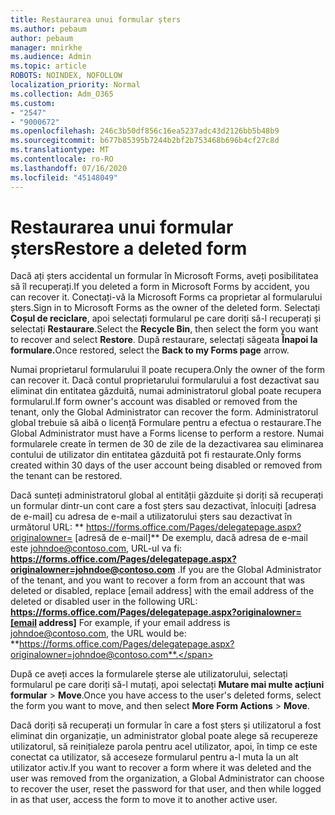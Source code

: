 ```yaml
---
title: Restaurarea unui formular șters
ms.author: pebaum
author: pebaum
manager: mnirkhe
ms.audience: Admin
ms.topic: article
ROBOTS: NOINDEX, NOFOLLOW
localization_priority: Normal
ms.collection: Adm_O365
ms.custom:
- "2547"
- "9000672"
ms.openlocfilehash: 246c3b50df856c16ea5237adc43d2126bb5b48b9
ms.sourcegitcommit: b677b85395b7244b2bf2b753468b696b4cf27c8d
ms.translationtype: MT
ms.contentlocale: ro-RO
ms.lasthandoff: 07/16/2020
ms.locfileid: "45148049"
---
```

# <a name="restore-a-deleted-form"></a><span data-ttu-id="fc41c-102">Restaurarea unui formular șters</span><span class="sxs-lookup"><span data-stu-id="fc41c-102">Restore a deleted form</span></span>

<span data-ttu-id="fc41c-103">Dacă ați șters accidental un formular în Microsoft Forms, aveți posibilitatea să îl recuperați.</span><span class="sxs-lookup"><span data-stu-id="fc41c-103">If you deleted a form in Microsoft Forms by accident, you can recover it.</span></span> <span data-ttu-id="fc41c-104">Conectați-vă la Microsoft Forms ca proprietar al formularului șters.</span><span class="sxs-lookup"><span data-stu-id="fc41c-104">Sign in to Microsoft Forms as the owner of the deleted form.</span></span> <span data-ttu-id="fc41c-105">Selectați **Coșul de reciclare**, apoi selectați formularul pe care doriți să-l recuperați și selectați **Restaurare**.</span><span class="sxs-lookup"><span data-stu-id="fc41c-105">Select the **Recycle Bin**, then select the form you want to recover and select **Restore**.</span></span> <span data-ttu-id="fc41c-106">După restaurare, selectați săgeata **Înapoi la formulare.**</span><span class="sxs-lookup"><span data-stu-id="fc41c-106">Once restored, select the **Back to my Forms page** arrow.</span></span>

<span data-ttu-id="fc41c-107">Numai proprietarul formularului îl poate recupera.</span><span class="sxs-lookup"><span data-stu-id="fc41c-107">Only the owner of the form can recover it.</span></span> <span data-ttu-id="fc41c-108">Dacă contul proprietarului formularului a fost dezactivat sau eliminat din entitatea găzduită, numai administratorul global poate recupera formularul.</span><span class="sxs-lookup"><span data-stu-id="fc41c-108">If form owner's account was disabled or removed from the tenant, only the Global Administrator can recover the form.</span></span> <span data-ttu-id="fc41c-109">Administratorul global trebuie să aibă o licență Formulare pentru a efectua o restaurare.</span><span class="sxs-lookup"><span data-stu-id="fc41c-109">The Global Administrator must have a Forms license to perform a restore.</span></span> <span data-ttu-id="fc41c-110">Numai formularele create în termen de 30 de zile de la dezactivarea sau eliminarea contului de utilizator din entitatea găzduită pot fi restaurate.</span><span class="sxs-lookup"><span data-stu-id="fc41c-110">Only forms created within 30 days of the user account being disabled or removed from the tenant can be restored.</span></span>

<span data-ttu-id="fc41c-111">Dacă sunteți administratorul global al entității găzduite și doriți să recuperați un formular dintr-un cont care a fost șters sau dezactivat, înlocuiți [adresa de e-mail] cu adresa de e-mail a utilizatorului șters sau dezactivat în următorul URL: \*\* https://forms.office.com/Pages/delegatepage.aspx?originalowner= [adresă de e-mail]\*\* De exemplu, dacă adresa de e-mail este johndoe@contoso.com, URL-ul va fi: **https://forms.office.com/Pages/delegatepage.aspx?originalowner=johndoe@contoso.com** .</span><span class="sxs-lookup"><span data-stu-id="fc41c-111">If you are the Global Administrator of the tenant, and you want to recover a form from an account that was deleted or disabled, replace [email address] with the email address of the deleted or disabled user in the following URL: **https://forms.office.com/Pages/delegatepage.aspx?originalowner=[email address]** For example, if your email address is johndoe@contoso.com, the URL would be: **https://forms.office.com/Pages/delegatepage.aspx?originalowner=johndoe@contoso.com**.</span></span> 

<span data-ttu-id="fc41c-112">După ce aveți acces la formularele șterse ale utilizatorului, selectați formularul pe care doriți să-l mutați, apoi selectați **Mutare mai multe acțiuni formular**  >  **Move**.</span><span class="sxs-lookup"><span data-stu-id="fc41c-112">Once you have access to the user's deleted forms, select the form you want to move, and then select **More Form Actions** > **Move**.</span></span>

<span data-ttu-id="fc41c-113">Dacă doriți să recuperați un formular în care a fost șters și utilizatorul a fost eliminat din organizație, un administrator global poate alege să recupereze utilizatorul, să reinițialeze parola pentru acel utilizator, apoi, în timp ce este conectat ca utilizator, să acceseze formularul pentru a-l muta la un alt utilizator activ.</span><span class="sxs-lookup"><span data-stu-id="fc41c-113">If you want to recover a form where it was deleted and the user was removed from the organization, a Global Administrator can choose to recover the user, reset the password for that user, and then while logged in as that user, access the form to move it to another active user.</span></span> 